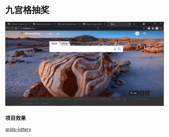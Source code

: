 # 九宫格抽奖
![demo](src/images/lottery-demo.gif)

### 项目效果
[grids-lottery](https://lilas-w.github.io/Grids-lottery/build/index.html)